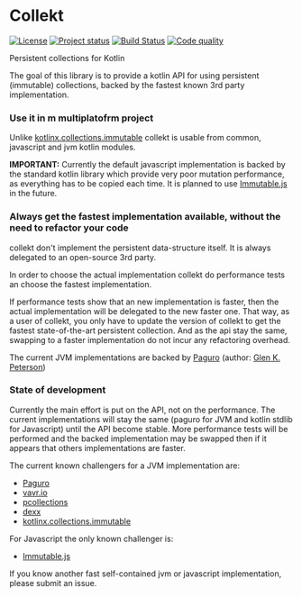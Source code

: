 # Collekt
[![License](https://img.shields.io/badge/license-MIT-blue.svg)](LICENSE)
[![Project status](https://img.shields.io/badge/status-incubating-orange.svg)](https://gist.githubusercontent.com/jcornaz/46736c3d1f21b4c929bd97549b7406b2/raw/ProjectStatusFlow)
[![Build Status](https://travis-ci.org/jcornaz/collekt.svg?branch=master)](https://travis-ci.org/jcornaz/collekt)
[![Code quality](https://codebeat.co/badges/0f15406e-7cc2-4dfa-9b21-204d1653e558)](https://codebeat.co/projects/github-com-jcornaz-collekt-master)

Persistent collections for Kotlin

The goal of this library is to provide a kotlin API for using persistent (immutable) collections, backed by the fastest known 3rd party implementation.

### Use it in m multiplatofrm project
Unlike [kotlinx.collections.immutable](https://github.com/Kotlin/kotlinx.collections.immutable) collekt is usable from common, javascript and jvm kotlin modules.

**IMPORTANT:** Currently the default javascript implementation is backed by the standard kotlin library which provide very poor mutation performance, as everything has to be copied each time. It is planned to use [Immutable.js](https://facebook.github.io/immutable-js) in the future.

### Always get the fastest implementation available, without the need to refactor your code
collekt don't implement the persistent data-structure itself. It is always delegated to an open-source 3rd party.

In order to choose the actual implementation collekt do performance tests an choose the fastest implementation.

If performance tests show that an new implementation is faster, then the actual implementation will be delegated to the new faster one. That way, as a user of collekt, you only have to update the version of collekt to get the fastest state-of-the-art persistent collection. And as the api stay the same, swapping to a faster implementation do not incur any refactoring overhead.

The current JVM implementations are backed by [Paguro](https://github.com/GlenKPeterson/Paguro) (author: [Glen K. Peterson](https://github.com/GlenKPeterson))

### State of development
Currently the main effort is put on the API, not on the performance. The current implementations will stay the same (paguro for JVM and kotlin stdlib for Javascript) until the API become stable. More performance tests will be performed and the backed implementation may be swapped then if it appears that others implementations are faster.

The current known challengers for a JVM implementation are:
* [Paguro](https://github.com/GlenKPeterson/Paguro)
* [vavr.io](http://www.vavr.io/)
* [pcollections](https://pcollections.org/)
* [dexx](https://github.com/andrewoma/dexx)
* [kotlinx.collections.immutable](https://github.com/Kotlin/kotlinx.collections.immutable)

For Javascript the only known challenger is:
* [Immutable.js](https://facebook.github.io/immutable-js)

If you know another fast self-contained jvm or javascript implementation, please submit an issue.
